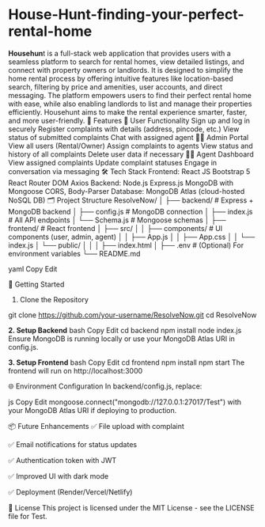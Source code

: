 # House-Hunt-finding-your-perfect-rental-home
**Househun**t is a full-stack web application that provides users with a seamless platform to search for rental homes, view detailed listings, and connect with property owners or landlords. It is designed to simplify the home rental process by offering intuitive features like location-based search, filtering by price and amenities, user accounts, and direct messaging. The platform empowers users to find their perfect rental home with ease, while also enabling landlords to list and manage their properties efficiently. Househunt aims to make the rental experience smarter, faster, and more user-friendly.
📌 Features
👤 User Functionality
Sign up and log in securely
Register complaints with details (address, pincode, etc.)
View status of submitted complaints
Chat with assigned agent
🧑‍💼 Admin Portal
View all users (Rental/Owner)
Assign complaints to agents
View status and history of all complaints
Delete user data if necessary
👨‍🔧 Agent Dashboard
View assigned complaints
Update complaint statuses
Engage in conversation via messaging
🛠️ Tech Stack
Frontend:
React JS
Bootstrap 5
React Router DOM
Axios
Backend:
Node.js
Express.js
MongoDB with Mongoose
CORS, Body-Parser
Database:
MongoDB Atlas (cloud-hosted NoSQL DB)
🗂️ Project Structure
ResolveNow/ │ ├── backend/ # Express + MongoDB backend │ ├── config.js # MongoDB connection │ ├── index.js # All API endpoints │ └── Schema.js # Mongoose schemas │ ├── frontend/ # React frontend │ ├── src/ │ │ ├── components/ # UI components (user, admin, agent) │ │ ├── App.js │ │ ├── App.css │ │ └── index.js │ └── public/ │ │ │ ├── index.html │ ├── .env # (Optional) For environment variables └── README.md

yaml Copy Edit

🚀 Getting Started
1. Clone the Repository

git clone https://github.com/your-username/ResolveNow.git
cd ResolveNow


**2. Setup Backend**
bash
Copy
Edit
cd backend
npm install
node index.js
Ensure MongoDB is running locally or use your MongoDB Atlas URI in config.js.


**3. Setup Frontend**
bash
Copy
Edit
cd frontend
npm install
npm start
The frontend will run on http://localhost:3000

🌐 Environment Configuration
In backend/config.js, replace:

js
Copy
Edit
mongoose.connect("mongodb://127.0.0.1:27017/Test")
with your MongoDB Atlas URI if deploying to production.



📦 Future Enhancements
✅ File upload with complaint

✅ Email notifications for status updates

✅ Authentication token with JWT

✅ Improved UI with dark mode

✅ Deployment (Render/Vercel/Netlify)


📄 License
This project is licensed under the MIT License - see the LICENSE file for Test.
